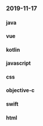 ### 2019-11-17

#### java

#### vue

#### kotlin

#### javascript

#### css

#### objective-c

#### swift

#### html
